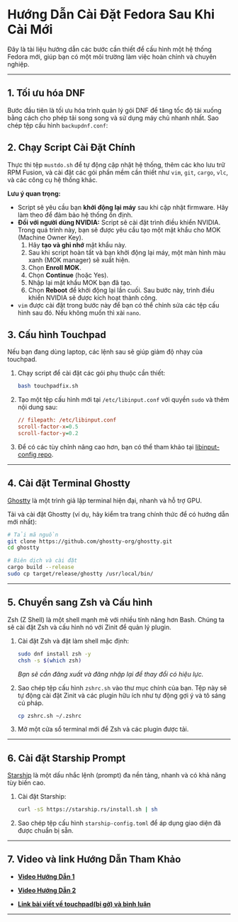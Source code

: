 # Hướng Dẫn Cài Đặt Fedora Sau Khi Cài Mới

Đây là tài liệu hướng dẫn các bước cần thiết để cấu hình một hệ thống Fedora mới, giúp bạn có một môi trường làm việc hoàn chỉnh và chuyên nghiệp.

---

## 1. Tối ưu hóa DNF

Bước đầu tiên là tối ưu hóa trình quản lý gói DNF để tăng tốc độ tải xuống bằng cách cho phép tải song song và sử dụng máy chủ nhanh nhất.
Sao chép tệp cấu hình `backupdnf.conf`:

## 2. Chạy Script Cài Đặt Chính

Thực thi tệp `mustdo.sh` để tự động cập nhật hệ thống, thêm các kho lưu trữ RPM Fusion, và cài đặt các gói phần mềm cần thiết như `vim`, `git`, `cargo`, `vlc`, và các công cụ hệ thống khác.

**Lưu ý quan trọng:**
*   Script sẽ yêu cầu bạn **khởi động lại máy** sau khi cập nhật firmware. Hãy làm theo để đảm bảo hệ thống ổn định.
*   **Đối với người dùng NVIDIA:** Script sẽ cài đặt trình điều khiển NVIDIA. Trong quá trình này, bạn sẽ được yêu cầu tạo một mật khẩu cho MOK (Machine Owner Key).
    1.  Hãy **tạo và ghi nhớ** mật khẩu này.
    2.  Sau khi script hoàn tất và bạn khởi động lại máy, một màn hình màu xanh (MOK manager) sẽ xuất hiện.
    3.  Chọn **Enroll MOK**.
    4.  Chọn **Continue** (hoặc Yes).
    5.  Nhập lại mật khẩu MOK bạn đã tạo.
    6.  Chọn **Reboot** để khởi động lại lần cuối. Sau bước này, trình điều khiển NVIDIA sẽ được kích hoạt thành công.
*   `vim` được cài đặt trong bước này để bạn có thể chỉnh sửa các tệp cấu hình sau đó. Nếu không muốn thì xài `nano`.


## 3. Cấu hình Touchpad

Nếu bạn đang dùng laptop, các lệnh sau sẽ giúp giảm độ nhạy của touchpad.

1.  Chạy script để cài đặt các gói phụ thuộc cần thiết:
    ```bash
    bash touchpadfix.sh
    ```

2.  Tạo một tệp cấu hình mới tại `/etc/libinput.conf` với quyền `sudo` và thêm nội dung sau:
    ```ini
    // filepath: /etc/libinput.conf
    scroll-factor-x=0.5
    scroll-factor-y=0.2
    ```

3.  Để có các tùy chỉnh nâng cao hơn, bạn có thể tham khảo tại [libinput-config repo](https://gitlab.com/warningnonpotablewater/libinput-config).

---

## 4. Cài đặt Terminal Ghostty

[Ghostty](https://github.com/ghostty-org/ghostty) là một trình giả lập terminal hiện đại, nhanh và hỗ trợ GPU.

Tải và cài đặt Ghostty (ví dụ, hãy kiểm tra trang chính thức để có hướng dẫn mới nhất):

```bash
# Tải mã nguồn
git clone https://github.com/ghostty-org/ghostty.git
cd ghostty

# Biên dịch và cài đặt
cargo build --release
sudo cp target/release/ghostty /usr/local/bin/
```

---

## 5. Chuyển sang Zsh và Cấu hình

Zsh (Z Shell) là một shell mạnh mẽ với nhiều tính năng hơn Bash. Chúng ta sẽ cài đặt Zsh và cấu hình nó với Zinit để quản lý plugin.

1.  Cài đặt Zsh và đặt làm shell mặc định:
    ```bash
    sudo dnf install zsh -y
    chsh -s $(which zsh)
    ```
    *Bạn sẽ cần đăng xuất và đăng nhập lại để thay đổi có hiệu lực.*

2.  Sao chép tệp cấu hình `zshrc.sh` vào thư mục chính của bạn. Tệp này sẽ tự động cài đặt Zinit và các plugin hữu ích như tự động gợi ý và tô sáng cú pháp.
    ```bash
    cp zshrc.sh ~/.zshrc
    ```

3.  Mở một cửa sổ terminal mới để Zsh và các plugin được tải.

---

## 6. Cài đặt Starship Prompt

[Starship](https://starship.rs) là một dấu nhắc lệnh (prompt) đa nền tảng, nhanh và có khả năng tùy biến cao.

1.  Cài đặt Starship:
    ```bash
    curl -sS https://starship.rs/install.sh | sh
    ```

2.  Sao chép tệp cấu hình `starship-config.toml` để áp dụng giao diện đã được chuẩn bị sẵn.

---

## 7. Video và link Hướng Dẫn Tham Khảo

-   **[Video Hướng Dẫn 1](https://www.youtube.com/watch?v=iRUt8As9hXM)**

-   **[Video Hướng Dẫn 2](https://www.youtube.com/watch?v=ud7YxC33Z3w&t=4s)**

-   **[Link bài viết về touchpad(bị gỡ) và bình luận](https://www.reddit.com/r/framework/comments/17z30p3/comment/kdywvuy/?utm_source=share&utm_medium=web3x&utm_name=web3xcss&utm_term=1&utm_content=share_button)**

---
